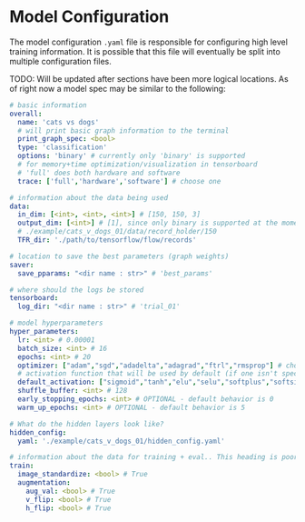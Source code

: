 # Model Configuration

The model configuration `.yaml` file is responsible for configuring high level training information. It is possible that this file will eventually be split into multiple configuration files.

TODO: Will be updated after sections have been more logical locations. As of right now a model spec may be similar to the following:


```yaml
# basic information
overall:
  name: 'cats vs dogs'
  # will print basic graph information to the terminal
  print_graph_spec: <bool>
  type: 'classification'
  options: 'binary' # currently only 'binary' is supported
  # for memory+time optimization/visualization in tensorboard
  # 'full' does both hardware and software
  trace: ['full','hardware','software'] # choose one

# information about the data being used
data:
  in_dim: [<int>, <int>, <int>] # [150, 150, 3]
  output_dim: [<int>] # [1], since only binary is supported at the moment
  # ./example/cats_v_dogs_01/data/record_holder/150
  TFR_dir: './path/to/tensorflow/flow/records'

# location to save the best parameters (graph weights)
saver:
  save_pparams: "<dir name : str>" # 'best_params'

# where should the logs be stored
tensorboard:
  log_dir: "<dir name : str>" # 'trial_01'

# model hyperparameters
hyper_parameters:
  lr: <int> # 0.00001
  batch_size: <int> # 16
  epochs: <int> # 20
  optimizer: ["adam","sgd","adadelta","adagrad","ftrl","rmsprop"] # choose one
  # activation function that will be used by default (if one isn't specified for the layer)
  default_activation: ["sigmoid","tanh","elu","selu","softplus","softsign","relu","relu6"] # choose one
  shuffle_buffer: <int> # 128
  early_stopping_epochs: <int> # OPTIONAL - default behavior is 0
  warm_up_epochs: <int> # OPTIONAL - default behavior is 5

# What do the hidden layers look like?
hidden_config:
  yaml: './example/cats_v_dogs_01/hidden_config.yaml'

# information about the data for training + eval.. This heading is poorly chosen and will likely change
train:
  image_standardize: <bool> # True
  augmentation:
    aug_val: <bool> # True
    v_flip: <bool> # True
    h_flip: <bool> # True
```